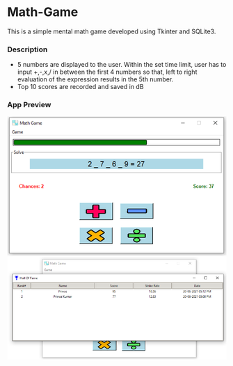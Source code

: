 # Math-Game
This is a simple mental math game developed using Tkinter and SQLite3. 

### Description
- 5 numbers are displayed to the user. Within the set time limit, user has to input +,-,x,/ in between the first 4 numbers so that, left to right evaluation of the expression results in the 5th number. 
- Top 10 scores are recorded and saved in dB

### App Preview
![Game Run](https://github.com/kr-prince/Python-ProEngage/blob/main/Math-Game/screenshots/game.png)
![Score Page](https://github.com/kr-prince/Python-ProEngage/blob/main/Math-Game/screenshots/scores.png)
